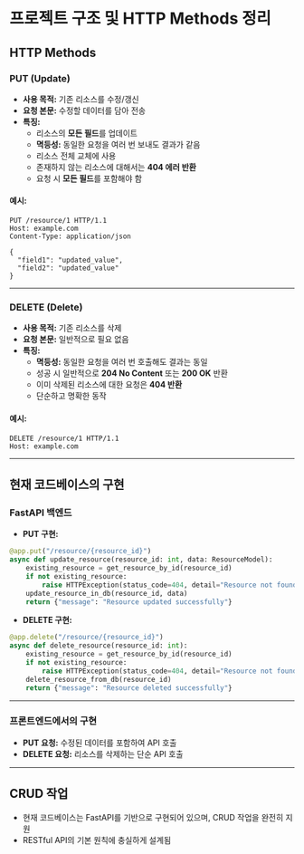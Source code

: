 
# 프로젝트 구조 및 HTTP Methods 정리

## HTTP Methods

### **PUT (Update)**
- **사용 목적:** 기존 리소스를 수정/갱신
- **요청 본문:** 수정할 데이터를 담아 전송
- **특징:**
  - 리소스의 **모든 필드**를 업데이트
  - **멱등성:** 동일한 요청을 여러 번 보내도 결과가 같음
  - 리소스 전체 교체에 사용
  - 존재하지 않는 리소스에 대해서는 **404 에러 반환**
  - 요청 시 **모든 필드**를 포함해야 함

#### **예시:**
```http
PUT /resource/1 HTTP/1.1
Host: example.com
Content-Type: application/json

{
  "field1": "updated_value",
  "field2": "updated_value"
}
```

---

### **DELETE (Delete)**
- **사용 목적:** 기존 리소스를 삭제
- **요청 본문:** 일반적으로 필요 없음
- **특징:**
  - **멱등성:** 동일한 요청을 여러 번 호출해도 결과는 동일
  - 성공 시 일반적으로 **204 No Content** 또는 **200 OK** 반환
  - 이미 삭제된 리소스에 대한 요청은 **404 반환**
  - 단순하고 명확한 동작

#### **예시:**
```http
DELETE /resource/1 HTTP/1.1
Host: example.com
```

---

## 현재 코드베이스의 구현

### **FastAPI 백엔드**
- **PUT 구현:**
```python
@app.put("/resource/{resource_id}")
async def update_resource(resource_id: int, data: ResourceModel):
    existing_resource = get_resource_by_id(resource_id)
    if not existing_resource:
        raise HTTPException(status_code=404, detail="Resource not found")
    update_resource_in_db(resource_id, data)
    return {"message": "Resource updated successfully"}
```

- **DELETE 구현:**
```python
@app.delete("/resource/{resource_id}")
async def delete_resource(resource_id: int):
    existing_resource = get_resource_by_id(resource_id)
    if not existing_resource:
        raise HTTPException(status_code=404, detail="Resource not found")
    delete_resource_from_db(resource_id)
    return {"message": "Resource deleted successfully"}
```

---

### **프론트엔드에서의 구현**
- **PUT 요청:** 수정된 데이터를 포함하여 API 호출
- **DELETE 요청:** 리소스를 삭제하는 단순 API 호출

---

## CRUD 작업
- 현재 코드베이스는 FastAPI를 기반으로 구현되어 있으며, CRUD 작업을 완전히 지원
- RESTful API의 기본 원칙에 충실하게 설계됨

